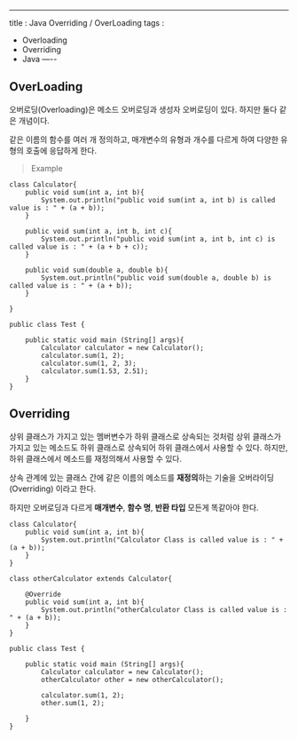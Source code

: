 ---
title : Java Overriding / OverLoading
tags :
- Overloading
- Overriding
- Java
—--

## OverLoading

오버로딩(Overloading)은 메소드 오버로딩과 생성자 오버로딩이 있다. 하지만 둘다 같은 개념이다.

같은 이름의 함수를 여러 개 정의하고, 매개변수의 유형과 개수를 다르게 하여 다양한 유형의 호출에 응답하게 한다.

> Example

```
class Calculator{
    public void sum(int a, int b){
        System.out.println("public void sum(int a, int b) is called value is : " + (a + b));
    }

    public void sum(int a, int b, int c){
        System.out.println("public void sum(int a, int b, int c) is called value is : " + (a + b + c));
    }

    public void sum(double a, double b){
        System.out.println("public void sum(double a, double b) is called value is : " + (a + b));
    }

}

public class Test {

    public static void main (String[] args){
        Calculator calculator = new Calculator();
        calculator.sum(1, 2);
        calculator.sum(1, 2, 3);
        calculator.sum(1.53, 2.51);
    }
}
```

## Overriding

상위 클래스가 가지고 있는 멤버변수가 하위 클래스로 상속되는 것처럼 상위 클래스가 가지고 있는 메소드도 하위 클래스로 상속되어 하위 클래스에서 사용할 수 있다. 하지만, 하위 클래스에서 메소드를 재정의해서 사용할 수 있다.

상속 관계에 있는 클래스 간에 같은 이름의 메소드를 **재정의**하는 기술을 오버라이딩(Overriding) 이라고 한다.

하지만 오버로딩과 다르게 **매개변수**, **함수 명**, **반환 타입** 모든게 똑같아야 한다.

```
class Calculator{
    public void sum(int a, int b){
        System.out.println("Calculator Class is called value is : " + (a + b));
    }
}

class otherCalculator extends Calculator{

    @Override
    public void sum(int a, int b){
        System.out.println("otherCalculator Class is called value is : " + (a + b));
    }
}

public class Test {

    public static void main (String[] args){
        Calculator calculator = new Calculator();
        otherCalculator other = new otherCalculator();

        calculator.sum(1, 2);
        other.sum(1, 2);

    }
}
```